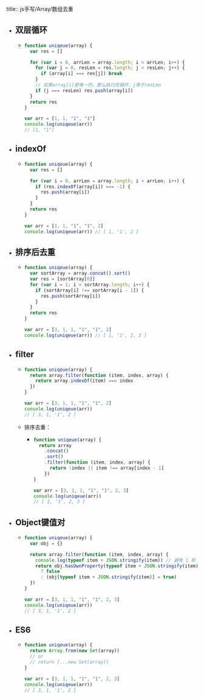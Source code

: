 title:: js手写/Array/数组去重

- ## 双层循环
	- ```js
	  function uniqeue(array) {
	    var res = []
	  
	    for (var i = 0, arrLen = array.length; i < arrLen; i++) {
	      for (var j = 0, resLen = res.length; j < resLen; j++) {
	        if (array[i] === res[j]) break
	      }
	      // 如果array[i]是唯一的，那么执行完循环，j等于resLen
	      if (j === resLen) res.push(array[i])
	    }
	    return res
	  }
	  
	  var arr = [1, 1, "1", "1"]
	  console.log(uniqeue(arr))
	  // [1, "1"]
	  ```
- ## indexOf
	- ```js
	  function uniqeue(array) {
	    var res = []
	  
	    for (var i = 0, arrLen = array.length; i < arrLen; i++) {
	      if (res.indexOf(array[i]) === -1) {
	        res.push(array[i])
	      }
	    }
	    return res
	  }
	  
	  var arr = [1, 1, "1", "1", 2]
	  console.log(uniqeue(arr)) // [ 1, '1', 2 ]
	  ```
- ## 排序后去重
	- ```js
	  function uniqeue(array) {
	    var sortArray = array.concat().sort()
	    var res = [sortArray[0]]
	    for (var i = 1; i < sortArray.length; i++) {
	      if (sortArray[i] !== sortArray[i - 1]) {
	        res.push(sortArray[i])
	      }
	    }
	    return res
	  }
	  
	  var arr = [3, 1, 1, "1", "1", 2]
	  console.log(uniqeue(arr)) // [ 1, '1', 2, 3 ]
	  ```
- ## filter
	- ```js
	  function uniqeue(array) {
	    return array.filter(function (item, index, array) {
	      return array.indexOf(item) === index
	    })
	  }
	  
	  var arr = [3, 1, 1, "1", "1", 2]
	  console.log(uniqeue(arr))
	  // [ 3, 1, '1', 2 ]
	  ```
	- 排序去重：
		- ```js
		  function uniqeue(array) {
		    return array
		      .concat()
		      .sort()
		      .filter(function (item, index, array) {
		        return !index || item !== array[index - 1]
		      })
		  }
		  
		  var arr = [3, 1, 1, "1", "1", 2, 3]
		  console.log(uniqeue(arr))
		  // [ 1, '1', 2, 3 ]
		  ```
- ## Object键值对
	- ```js
	  function uniqeue(array) {
	    var obj = {}
	  
	    return array.filter(function (item, index, array) {
	      console.log(typeof item + JSON.stringify(item)) // 避免 1 和 "1" 冲突的问题
	      return obj.hasOwnProperty(typeof item + JSON.stringify(item))
	        ? false
	        : (obj[typeof item + JSON.stringify(item)] = true)
	    })
	  }
	  
	  var arr = [3, 1, 1, "1", "1", 2, 3]
	  console.log(uniqeue(arr))
	  // [ 3, 1, '1', 2 ]
	  ```
- ## ES6
	- ```js
	  function uniqeue(array) {
	    return Array.from(new Set(array))
	    // or
	    // return [...new Set(array)]
	  }
	  
	  var arr = [3, 1, 1, "1", "1", 2, 3]
	  console.log(uniqeue(arr))
	  // [ 3, 1, '1', 2 ]
	  ```